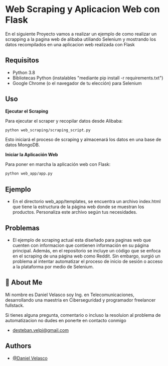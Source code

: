 
# Web Scraping y Aplicacion Web con Flask
En el siguiente Proyecto vamos a realizar un ejemplo de como realizar un scrapping a la pagina web de alibaba utiliando Selenium y mostrando los datos recompilados en una aplicacion web realizada con Flask


## Requisitos

- Python 3.8
- Bibliotecas Python (instalables "mediante pip install -r requirements.txt")
- Google Chrome (o el navegador de tu elección) para Selenium

## Uso
 
__Ejecutar el Scraping__

Para ejecutar el scraper y recopilar datos desde Alibaba:

```bash
python web_scraping/scraping_script.py
```

Esto iniciará el proceso de scraping y almacenará los datos en una base de datos MongoDB.


__Iniciar la Aplicación Web__

Para poner en marcha la aplicación web con Flask:

```bash
python web_app/app.py
```
## Ejemplo

- En el directorio web_app/templates, se encuentra un archivo index.html que tiene la estructura de la página web donde se muestran los productos. 
Personaliza este archivo según tus necesidades.

## Problemas

- El ejemplo de scraping actual esta diseñado para paginas web que cuenten con informacion que contienen información en su página principal. Además, en el repositorio se incluye un código que se enfoca en el scraping de una página web como Reddit. Sin embargo, surgió un problema al intentar automatizar el proceso de inicio de sesión o acceso a la plataforma por medio de Selenium.
## 🚀 About Me
Mi nombre es Daniel Velasco soy Ing. en Telecomunicaciones, desarrollando una maestria en Ciberseguridad y programador freelancer fullstack.

Si tienes alguna pregunta, comentario o incluso la resoluion al problema de automatizacion no dudes en ponerte en contacto conmigo
- desteban.velpi@gmail.com
## Authors

- [@Daniel Velasco](https://github.com/DanEsteban)


